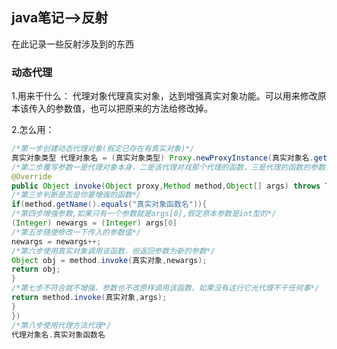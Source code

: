 ## java笔记-->反射

在此记录一些反射涉及到的东西

### 动态代理

1.用来干什么：
代理对象代理真实对象，达到增强真实对象功能。可以用来修改原本该传入的参数值，也可以把原来的方法给修改掉。

2.怎么用：
```java
/*第一步创建动态代理对象(假定已存在有真实对象)*/
真实对象类型 代理对象名 = (真实对象类型) Proxy.newProxyInstance(真实对象名.getClass().getClassLoader(),真实对象.getClass().getInterfaces(),new InvocationHandler{
/*第二步覆写参数一是代理对象本身，二是该代理对戏那个代理的函数，三是代理的函数的参数列表*/
@Override
public Object invoke(Object proxy,Method method,Object[] args) throws Throwable{
/*第三步判断是否是你要增强的函数*/
if(method.getName().equals("真实对象函数名")){
/*第四步增强参数,如果只有一个参数就是args[0],假定原本参数是int型的*/
(Integer) newargs = (Integer) args[0]
/*第五步随便修改一下传入的参数值*/
newargs = newargs++;
/*第六步使用真实对象调用该函数，但返回参数为新的参数*/
Object obj = method.invoke(真实对象,newargs);
return obj;
}
/*第七步不符合就不增强，参数也不改原样调用该函数，如果没有这行它光代理不干任何事*/
return method.invoke(真实对象,args);
}
})
/*第八步使用代理方法代理*/
代理对象名.真实对象函数名
```

